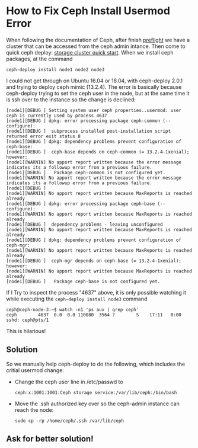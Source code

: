 # How to Fix Ceph Install Usermod Error

When following the documentation of Ceph, after finish [preflight][1] we have a cluster that can be accessed from the ceph admin intance. Then come to quick ceph deploy: [storage cluster quick start][2]. When we install ceph packages, at the command
```
ceph-deploy install node1 node2 node3
```
I could not get through on Ubuntu 16.04 or 18.04, with ceph-deploy 2.0.1 and trying to deploy ceph mimic (13.2.4). The error is basically because ceph-deploy trying to set the ceph user in the node, but at the same time it is ssh over to the instance so the change is declined:
```
[node1][DEBUG ] Setting system user ceph properties..usermod: user ceph is currently used by process 4637
[node1][DEBUG ] dpkg: error processing package ceph-common (--configure):
[node1][DEBUG ]  subprocess installed post-installation script returned error exit status 8
[node1][DEBUG ] dpkg: dependency problems prevent configuration of ceph-base:
[node1][DEBUG ]  ceph-base depends on ceph-common (= 13.2.4-1xenial); however:
[node1][WARNIN] No apport report written because the error message indicates its a followup error from a previous failure.
[node1][DEBUG ]   Package ceph-common is not configured yet.
[node1][WARNIN] No apport report written because the error message indicates its a followup error from a previous failure.
[node1][DEBUG ]
[node1][WARNIN] No apport report written because MaxReports is reached already
[node1][DEBUG ] dpkg: error processing package ceph-base (--configure):
[node1][WARNIN] No apport report written because MaxReports is reached already
[node1][DEBUG ]  dependency problems - leaving unconfigured
[node1][WARNIN] No apport report written because MaxReports is reached already
[node1][DEBUG ] dpkg: dependency problems prevent configuration of ceph-mgr:
[node1][WARNIN] No apport report written because MaxReports is reached already
[node1][DEBUG ]  ceph-mgr depends on ceph-base (= 13.2.4-1xenial); however:
[node1][WARNIN] No apport report written because MaxReports is reached already
[node1][DEBUG ]   Package ceph-base is not configured yet.
```

If I Try to inspect the process "4637" above, it is only possible watching it while executing the `ceph-deploy install node3` command
```
ceph@ceph-node-3:~$ watch -n1 'ps aux | grep ceph'
ceph        4637  0.0  0.0 110080  3564 ?        S    17:11   0:00 sshd: ceph@pts/1
```
This is hilarious!

## Solution
So we manually help ceph-deploy to do the following, which includes the critial usermod change:
- Change the ceph user line in /etc/passwd to
  ```
  ceph:x:1001:1001:Ceph storage service:/var/lib/ceph:/bin/bash
  ```
- Move the .ssh authorized key over so the ceph-admin instance can reach the node:
  ```
  sudo cp -rp /home/ceph/.ssh /var/lib/ceph
  ```
  
## Ask for better solution! 
 
  


[1]: http://docs.ceph.com/docs/master/start/quick-start-preflight/
[2]: http://docs.ceph.com/docs/master/start/quick-ceph-deploy/
